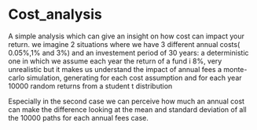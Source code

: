 # Cost_analysis
A simple analysis which can give an insight on how cost can impact your return. we imagine 2 situations where we have 3 different annual costs( 0.05%,1% and 3%) and an investement period of 30 years:
a deterministic one in which we assume each year the return of a fund i 8%, very unrealistic but it makes us understand the impact of annual fees
a monte-carlo simulation, generating for each cost assumption and for each year 10000 random returns from a student t distribution

Especially in the second case we can perceive how much an annual cost can make the difference looking at the mean and standard deviation of all the 10000 paths for each annual fees case.
